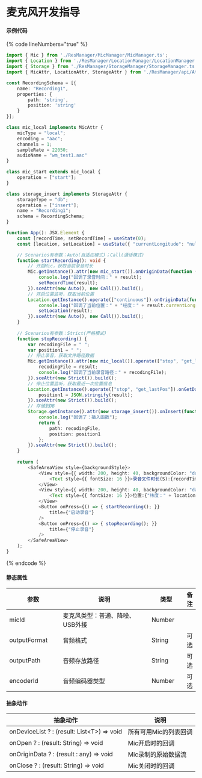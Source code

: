 # 麦克风开发指导

#### 示例代码

{% code lineNumbers="true" %}
```typescript
import { Mic } from './ResManager/MicManager/MicManager.ts';
import { Location } from './ResManager/LocationManager/LocationManager.ts';
import { Storage } from './ResManager/StorageManager/StorageManager.ts';
import { MicAttr, LocationAttr, StorageAttr } from './ResManager/api/Attr.ts';

const RecordingSchema = [{
    name: "Recording1",
    properties: {
        path: 'string',
        position: 'string'
    }
}];

class mic_local implements MicAttr {
    micType = "local";
    encoding = "aac";
    channels = 1;
    sampleRate = 22050;
    audioName = "wm_test1.aac"
}

class mic_start extends mic_local {
    operation = ["start"];
}

class storage_insert implements StorageAttr {
    storageType = "db";
    operation = ["insert"];
    name = "Recording1";
    schema = RecordingSchema;
}

function App(): JSX.Element {
    const [recordTime, setRecordTime] = useState(0);
    const [location, setLocation] = useState({ "currentLongitude": "null", "currentLatitude": "null" });

    // Scenarios有参数：Auto(自适应模式)；Call(通话模式)
    function startRecording(): void {
        // 开启Mic，获取当前录音时长
        Mic.getInstance().attr(new mic_start()).onOriginData(function (result) {
            console.log("回调了录音时间：" + result);
            setRecordTime(result);
        }).sceAttr(new Auto(), new Call()).build();
        // 开启位置监听，获取当前位置
        Location.getInstance().operate(["continuous"]).onOriginData(function (result) {
            console.log("回调了当前位置：" + "经度：" + result.currentLongitude + "纬度：" + result.currentLatitude);
            setLocation(result);
        }).sceAttr(new Auto(), new Call()).build();
    }
    
    // Scenarios有参数：Strict(严格模式)
    function stopRecording() {
        var recodingFile = " ";
        var position1 = " ";
        // 停止录音，获取文件路径数据
        Mic.getInstance().attr(new mic_local()).operate(["stop", "get_lastdata"]).onGetData(function (result) {
            recodingFile = result;
            console.log("回调了当前录音路径：" + recodingFile);
        }).sceAttr(new Strict()).build();
        // 停止位置监听，获取最近一次位置信息
        Location.getInstance().operate(["stop", "get_lastPos"]).onGetData(function (result) {
            position1 = JSON.stringify(result);
        }).sceAttr(new Strict()).build();
        // 存储到DB
        Storage.getInstance().attr(new storage_insert()).onInsert(function () {
            console.log("回调了：插入函数");
            return {
                path: recodingFile,
                position: position1
            };
        }).sceAttr(new Strict()).build();
    }
  
    return (
        <SafeAreaView style={backgroundStyle}>
            <View style={{ width: 200, height: 40, backgroundColor: "darkcyan", margin: 5 }}>
                <Text style={{ fontSize: 16 }}>录音文件时长(S):{recordTime}</Text>
            </View>
            <View style={{ width: 200, height: 40, backgroundColor: "darkcyan", margin: 5 }}>
                <Text style={{ fontSize: 16 }}>位置:{"纬度：" + location.currentLatitude + "经度：" + location.currentLongitude}</Text>
            </View>
            <Button onPress={() => { startRecording(); }}
                title={"启动录音"}
            />
            <Button onPress={() => { stopRecording(); }}
                title={"停止录音"}
            />
        </SafeAreaView>
    );
}
```
{% endcode %}

#### 静态属性

<table><thead><tr><th width="151">参数</th><th width="404">说明</th><th width="94">类型</th><th>备注</th></tr></thead><tbody><tr><td>micId</td><td>麦克风类型：普通、降噪、USB外接</td><td>Number</td><td></td></tr><tr><td>outputFormat</td><td>音频格式</td><td>String</td><td>可选</td></tr><tr><td>outputPath</td><td>音频存放路径</td><td>String</td><td>可选</td></tr><tr><td>encoderId</td><td>音频编码器类型</td><td>Number</td><td>可选</td></tr></tbody></table>

#### 抽象动作

| 抽象动作                                        | 说明           |
| ------------------------------------------- | ------------ |
| onDeviceList ? : (result: List\<T>) => void | 所有可用Mic的列表回调 |
| onOpen ? : (result: String) => void         | Mic开启时的回调    |
| onOriginData ? : (result : any) => void     | Mic录制的原始数据流  |
| onClose ? : (result: String) => void        | Mic关闭时的回调    |
